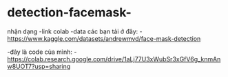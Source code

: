 # detection-facemask-
nhận dạng
-link colab
-data các bạn tải ở đây:
-https://www.kaggle.com/datasets/andrewmvd/face-mask-detection


-đây là code của mình:
-https://colab.research.google.com/drive/1aLj77U3xWubSr3xGfV6g_knmAnw8UOT7?usp=sharing

